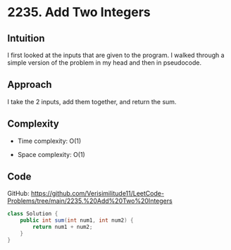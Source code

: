 # 2235. Add Two Integers

## Intuition

I first looked at the inputs that are given to the program. I walked through a simple version of the problem in my head and then in pseudocode.

## Approach

I take the 2 inputs, add them together, and return the sum.

## Complexity

- Time complexity:
O(1)

- Space complexity:
O(1)

## Code

GitHub: <https://github.com/Verisimilitude11/LeetCode-Problems/tree/main/2235.%20Add%20Two%20Integers>

```java
class Solution {
    public int sum(int num1, int num2) {
        return num1 + num2;
    }
}
```
